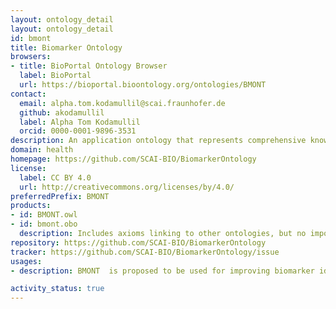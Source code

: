 ```yaml
---
layout: ontology_detail
layout: ontology_detail
id: bmont
title: Biomarker Ontology
browsers:
- title: BioPortal Ontology Browser
  label: BioPortal
  url: https://bioportal.bioontology.org/ontologies/BMONT
contact:
  email: alpha.tom.kodamullil@scai.fraunhofer.de
  github: akodamullil
  label: Alpha Tom Kodamullil
  orcid: 0000-0001-9896-3531
description: An application ontology that represents comprehensive knowledge involving a variety of fields of medical and biological aspects.
domain: health
homepage: https://github.com/SCAI-BIO/BiomarkerOntology
license:
  label: CC BY 4.0
  url: http://creativecommons.org/licenses/by/4.0/
preferredPrefix: BMONT
products:
- id: BMONT.owl
- id: bmont.obo
  description: Includes axioms linking to other ontologies, but no imports of those ontologies
repository: https://github.com/SCAI-BIO/BiomarkerOntology
tracker: https://github.com/SCAI-BIO/BiomarkerOntology/issue
usages:
- description: BMONT  is proposed to be used for improving biomarker identification tasks, as well as a supportive integratable tool for abundant AI techniques, such as Machine Learning (ML) and Large Learning Model (LLM).

activity_status: true
---
```

